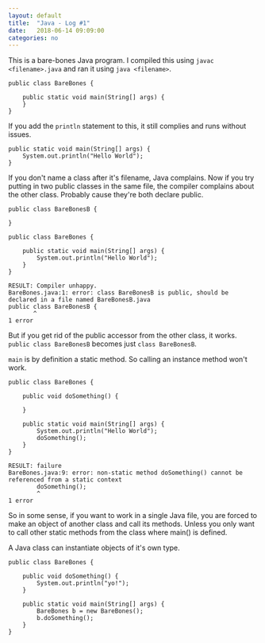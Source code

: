```yaml
---
layout: default
title:  "Java - Log #1"
date:   2018-06-14 09:09:00
categories: no
---
```


This is a bare-bones Java program. I compiled this using `javac <filename>.java` and ran it using `java <filename>`.
```
public class BareBones {

    public static void main(String[] args) {
    }
}
```

If you add the `println` statement to this, it still complies and runs without issues.
```
public static void main(String[] args) {
    System.out.println("Hello World");
}
```

If you don't name a class after it's filename, Java complains. Now if you try putting in two public classes in the same file, the compiler
complains about the other class. Probably cause they're both declare public.

```
public class BareBonesB {

}

public class BareBones {

    public static void main(String[] args) {
        System.out.println("Hello World");
    }
}

RESULT: Compiler unhappy.
BareBones.java:1: error: class BareBonesB is public, should be declared in a file named BareBonesB.java
public class BareBonesB {
       ^
1 error
```

But if you get rid of the public accessor from the other class, it works. `public class BareBonesB`  becomes just `class BareBonesB`.

`main` is by definition a static method. So calling an instance method won't work.
```
public class BareBones {

    public void doSomething() {

    }

    public static void main(String[] args) {
        System.out.println("Hello World");
        doSomething();
    }
}

RESULT: failure
BareBones.java:9: error: non-static method doSomething() cannot be referenced from a static context
        doSomething();
        ^
1 error
```

So in some sense, if you want to work in a single Java file, you are forced to make an object of another class and call its methods.
Unless you only want to call other static methods from the class where main() is defined.

A Java class can instantiate objects of it's own type.
```
public class BareBones {

    public void doSomething() {
        System.out.println("yo!");
    }

    public static void main(String[] args) {
        BareBones b = new BareBones();
        b.doSomething();
    }
}
```

